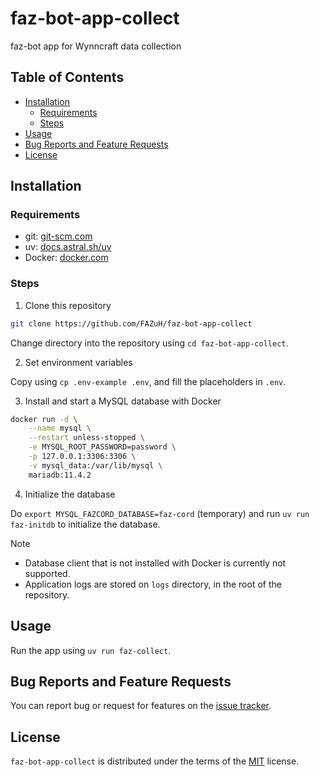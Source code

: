 # faz-bot-app-collect

faz-bot app for Wynncraft data collection

## Table of Contents

- [Installation](#installation)
    - [Requirements](#requirements)
    - [Steps](#steps)
- [Usage](#usage)
- [Bug Reports and Feature Requests](#bug-reports-and-feature-requests)
- [License](#license)

## Installation

### Requirements

- git: [git-scm.com](https://git-scm.com/downloads)
- uv: [docs.astral.sh/uv](https://docs.astral.sh/uv/getting-started/installation/#standalone-installer)
- Docker: [docker.com](https://www.docker.com/)

### Steps

1. Clone this repository

```sh
git clone https://github.com/FAZuH/faz-bot-app-collect
```

Change directory into the repository using `cd faz-bot-app-collect`.

2. Set environment variables

Copy using `cp .env-example .env`, and fill the placeholders in `.env`.

3. Install and start a MySQL database with Docker

```sh
docker run -d \
    --name mysql \
    --restart unless-stopped \
    -e MYSQL_ROOT_PASSWORD=password \
    -p 127.0.0.1:3306:3306 \
    -v mysql_data:/var/lib/mysql \
    mariadb:11.4.2
```

4. Initialize the database

Do `export MYSQL_FAZCORD_DATABASE=faz-cord` (temporary) and run `uv run faz-initdb` to initialize the database.

> [!NOTE]
> - Database client that is not installed with Docker is currently not supported.
> - Application logs are stored on `logs` directory, in the root of the repository.

## Usage

Run the app using `uv run faz-collect`.

## Bug Reports and Feature Requests

You can report bug or request for features on the [issue tracker](https://github.com/FAZuH/faz-bot-app-collect/issues).

## License

`faz-bot-app-collect` is distributed under the terms of the [MIT](https://spdx.org/licenses/MIT.html) license.

